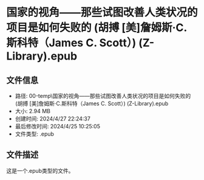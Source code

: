 ﻿# 国家的视角——那些试图改善人类状况的项目是如何失败的 (胡搏  [美]詹姆斯·C.斯科特（James C. Scott）) (Z-Library).epub

## 文件信息
- 路径: 00-temp\国家的视角——那些试图改善人类状况的项目是如何失败的 (胡搏  [美]詹姆斯·C.斯科特（James C. Scott）) (Z-Library).epub
- 大小: 2.94 MB
- 创建时间: 2024/4/27 22:24:37
- 最后修改时间: 2024/4/25 10:25:05
- 文件类型: .epub

## 文件描述
这是一个.epub类型的文件。

